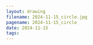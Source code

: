 ```yaml
---
layout: drawing
filename: 2024-11-15_circle.jpg
pagename: 2024-11-15_circle
date: 2024-11-15
tags:
---
```

